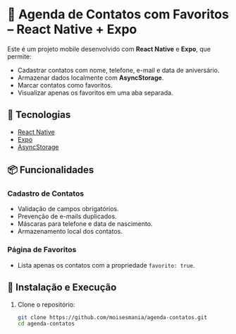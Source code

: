 # 📱 Agenda de Contatos com Favoritos – React Native + Expo

Este é um projeto mobile desenvolvido com **React Native** e **Expo**, que permite:

- Cadastrar contatos com nome, telefone, e-mail e data de aniversário.
- Armazenar dados localmente com **AsyncStorage**.
- Marcar contatos como favoritos.
- Visualizar apenas os favoritos em uma aba separada.

## 🚀 Tecnologias

- [React Native](https://reactnative.dev/)
- [Expo](https://expo.dev/)
- [AsyncStorage](https://react-native-async-storage.github.io/async-storage/)

## 📦 Funcionalidades

### Cadastro de Contatos

- Validação de campos obrigatórios.
- Prevenção de e-mails duplicados.
- Máscaras para telefone e data de nascimento.
- Armazenamento local dos contatos.

### Página de Favoritos

- Lista apenas os contatos com a propriedade `favorito: true`.

## 🔧 Instalação e Execução

1. Clone o repositório:

   ```bash
   git clone https://github.com/moisesmania/agenda-contatos.git
   cd agenda-contatos

   
   
   

